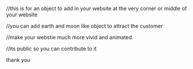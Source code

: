 //this is for an object to add in your website at the very corner or 
middle of your website

//you can add earth and moon like object to attract 
the customer 

//make your webstie much more vivid and animated.

//its public so you can contribute to it

thank you
